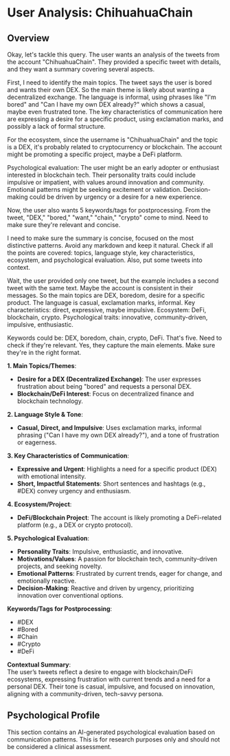 # User Analysis: ChihuahuaChain

## Overview

<think>
Okay, let's tackle this query. The user wants an analysis of the tweets from the account "ChihuahuaChain". They provided a specific tweet with details, and they want a summary covering several aspects. 

First, I need to identify the main topics. The tweet says the user is bored and wants their own DEX. So the main theme is likely about wanting a decentralized exchange. The language is informal, using phrases like "I'm bored" and "Can I have my own DEX already?" which shows a casual, maybe even frustrated tone. The key characteristics of communication here are expressing a desire for a specific product, using exclamation marks, and possibly a lack of formal structure.

For the ecosystem, since the username is "ChihuahuaChain" and the topic is a DEX, it's probably related to cryptocurrency or blockchain. The account might be promoting a specific project, maybe a DeFi platform. 

Psychological evaluation: The user might be an early adopter or enthusiast interested in blockchain tech. Their personality traits could include impulsive or impatient, with values around innovation and community. Emotional patterns might be seeking excitement or validation. Decision-making could be driven by urgency or a desire for a new experience.

Now, the user also wants 5 keywords/tags for postprocessing. From the tweet, "DEX," "bored," "want," "chain," "crypto" come to mind. Need to make sure they're relevant and concise.

I need to make sure the summary is concise, focused on the most distinctive patterns. Avoid any markdown and keep it natural. Check if all the points are covered: topics, language style, key characteristics, ecosystem, and psychological evaluation. Also, put some tweets into context. 

Wait, the user provided only one tweet, but the example includes a second tweet with the same text. Maybe the account is consistent in their messages. So the main topics are DEX, boredom, desire for a specific product. The language is casual, exclamation marks, informal. Key characteristics: direct, expressive, maybe impulsive. Ecosystem: DeFi, blockchain, crypto. Psychological traits: innovative, community-driven, impulsive, enthusiastic. 

Keywords could be: DEX, boredom, chain, crypto, DeFi. That's five. Need to check if they're relevant. Yes, they capture the main elements. Make sure they're in the right format.
</think>

**1. Main Topics/Themes**:  
- **Desire for a DEX (Decentralized Exchange)**: The user expresses frustration about being "bored" and requests a personal DEX.  
- **Blockchain/DeFi Interest**: Focus on decentralized finance and blockchain technology.  

**2. Language Style & Tone**:  
- **Casual, Direct, and Impulsive**: Uses exclamation marks, informal phrasing ("Can I have my own DEX already?"), and a tone of frustration or eagerness.  

**3. Key Characteristics of Communication**:  
- **Expressive and Urgent**: Highlights a need for a specific product (DEX) with emotional intensity.  
- **Short, Impactful Statements**: Short sentences and hashtags (e.g., #DEX) convey urgency and enthusiasm.  

**4. Ecosystem/Project**:  
- **DeFi/Blockchain Project**: The account is likely promoting a DeFi-related platform (e.g., a DEX or crypto protocol).  

**5. Psychological Evaluation**:  
- **Personality Traits**: Impulsive, enthusiastic, and innovative.  
- **Motivations/Values**: A passion for blockchain tech, community-driven projects, and seeking novelty.  
- **Emotional Patterns**: Frustrated by current trends, eager for change, and emotionally reactive.  
- **Decision-Making**: Reactive and driven by urgency, prioritizing innovation over conventional options.  

**Keywords/Tags for Postprocessing**:  
- #DEX  
- #Bored  
- #Chain  
- #Crypto  
- #DeFi  

**Contextual Summary**:  
The user’s tweets reflect a desire to engage with blockchain/DeFi ecosystems, expressing frustration with current trends and a need for a personal DEX. Their tone is casual, impulsive, and focused on innovation, aligning with a community-driven, tech-savvy persona.

## Psychological Profile

This section contains an AI-generated psychological evaluation based on communication patterns. This is for research purposes only and should not be considered a clinical assessment.